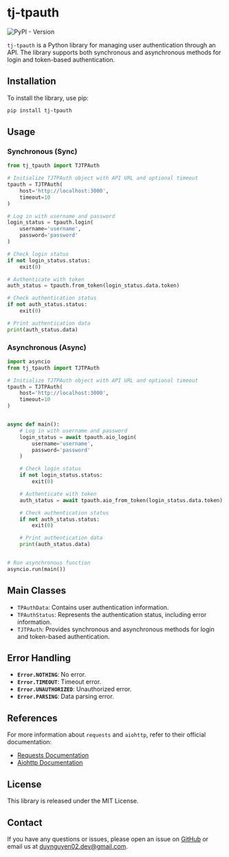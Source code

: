# tj-tpauth
![PyPI - Version](https://img.shields.io/pypi/v/tj-tpauth)

`tj-tpauth` is a Python library for managing user authentication through an API. The library supports both synchronous
and asynchronous methods for login and token-based authentication.

## Installation

To install the library, use pip:

```bash
pip install tj-tpauth
```

## Usage

### Synchronous (Sync)

```python
from tj_tpauth import TJTPAuth

# Initialize TJTPAuth object with API URL and optional timeout
tpauth = TJTPAuth(
    host='http://localhost:3000',
    timeout=10
)

# Log in with username and password
login_status = tpauth.login(
    username='username',
    password='password'
)

# Check login status
if not login_status.status:
    exit(0)

# Authenticate with token
auth_status = tpauth.from_token(login_status.data.token)

# Check authentication status
if not auth_status.status:
    exit(0)

# Print authentication data
print(auth_status.data)
```

### Asynchronous (Async)

```python
import asyncio
from tj_tpauth import TJTPAuth

# Initialize TJTPAuth object with API URL and optional timeout
tpauth = TJTPAuth(
    host='http://localhost:3000',
    timeout=10
)


async def main():
    # Log in with username and password
    login_status = await tpauth.aio_login(
        username='username',
        password='password'
    )

    # Check login status
    if not login_status.status:
        exit(0)

    # Authenticate with token
    auth_status = await tpauth.aio_from_token(login_status.data.token)

    # Check authentication status
    if not auth_status.status:
        exit(0)

    # Print authentication data
    print(auth_status.data)


# Run asynchronous function
asyncio.run(main())
```

## Main Classes

- `TPAuthData`: Contains user authentication information.
- `TPAuthStatus`: Represents the authentication status, including error information.
- `TJTPAuth`: Provides synchronous and asynchronous methods for login and token-based authentication.

## Error Handling

- **`Error.NOTHING`**: No error.
- **`Error.TIMEOUT`**: Timeout error.
- **`Error.UNAUTHORIZED`**: Unauthorized error.
- **`Error.PARSING`**: Data parsing error.

## References

For more information about `requests` and `aiohttp`, refer to their official documentation:

- [Requests Documentation](https://docs.python-requests.org/)
- [Aiohttp Documentation](https://docs.aiohttp.org/)

## License

This library is released under the MIT License.

## Contact

If you have any questions or issues, please open an issue on [GitHub](https://github.com/duynguyen02/tj_tpauth/issues) or
email us at [duynguyen02.dev@gmail.com](mailto:duynguyen02.dev@gmail.com).
